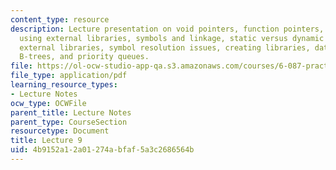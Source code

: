 ```yaml
---
content_type: resource
description: Lecture presentation on void pointers, function pointers, hash tables,
  using external libraries, symbols and linkage, static versus dynamic linkage, linking
  external libraries, symbol resolution issues, creating libraries, data structures,
  B-trees, and priority queues.
file: https://ol-ocw-studio-app-qa.s3.amazonaws.com/courses/6-087-practical-programming-in-c-january-iap-2010/4b9152a12a01274abfaf5a3c2686564b_MIT6_087IAP10_lec09.pdf
file_type: application/pdf
learning_resource_types:
- Lecture Notes
ocw_type: OCWFile
parent_title: Lecture Notes
parent_type: CourseSection
resourcetype: Document
title: Lecture 9
uid: 4b9152a1-2a01-274a-bfaf-5a3c2686564b
---
```

